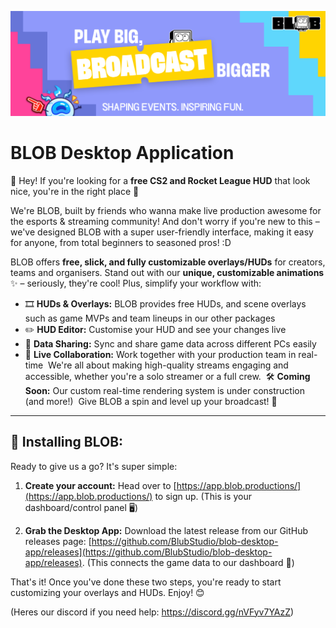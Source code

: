 ![BLOB Desktop Application](assets/githubLogo.png?raw=true)
# BLOB Desktop Application

👋 Hey! If you're looking for a **free CS2 and Rocket League HUD** that look nice, you're in the right place 🎯 

We're BLOB, built by friends who wanna make live production awesome for the esports & streaming community! And don't worry if you're new to this – we've designed BLOB with a super user-friendly interface, making it easy for anyone, from total beginners to seasoned pros! :D

BLOB offers **free, slick, and fully customizable overlays/HUDs** for creators, teams and organisers.  Stand out with our **unique, customizable animations** ✨ – seriously, they're cool! Plus, simplify your workflow with:
‎
* 🎞 **HUDs & Overlays:** BLOB provides free HUDs, and scene overlays such as game MVPs and team lineups in our other packages
* ✏️ **HUD Editor:** Customise your HUD and see your changes live
* 🔄 **Data Sharing:** Sync and share game data across different PCs easily
* 🤝 **Live Collaboration:** Work together with your production team in real-time
‎
We're all about making high-quality streams engaging and accessible, whether you're a solo streamer or a full crew.
‎
🛠️ **Coming Soon:** Our custom real-time rendering system is under construction  (and more!)
‎
Give BLOB a spin and level up your broadcast! 🚀
---
## 🚀 Installing BLOB:

Ready to give us a go? It's super simple:
‎
1.  **Create your account:** Head over to [https://app.blob.productions/](https://app.blob.productions/) to sign up. (This is your dashboard/control panel 🖥️)

2.  **Grab the Desktop App:** Download the latest release from our GitHub releases page: [https://github.com/BlubStudio/blob-desktop-app/releases](https://github.com/BlubStudio/blob-desktop-app/releases). (This connects the game data to our dashboard 🔗)

That's it! Once you've done these two steps, you're ready to start customizing your overlays and HUDs. Enjoy! 😊 

(Heres our discord if you need help: https://discord.gg/nVFyv7YAzZ) 
